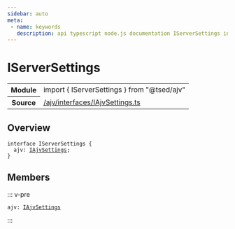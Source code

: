 ```yaml
---
sidebar: auto
meta:
 - name: keywords
   description: api typescript node.js documentation IServerSettings interface
---
```

# IServerSettings <Badge text="Interface" type="interface"/>
<!-- Summary -->
<section class="symbol-info"><table class="is-full-width"><tbody><tr><th>Module</th><td><div class="lang-typescript"><span class="token keyword">import</span> { IServerSettings }&nbsp;<span class="token keyword">from</span>&nbsp;<span class="token string">"@tsed/ajv"</span></div></td></tr><tr><th>Source</th><td><a href="https://github.com/Romakita/ts-express-decorators/blob/v4.30.1/src//ajv/interfaces/IAjvSettings.ts#L0-L0">/ajv/interfaces/IAjvSettings.ts</a></td></tr></tbody></table></section>

<!-- Overview -->
## Overview


<pre><code class="typescript-lang "><span class="token keyword">interface</span> IServerSettings <span class="token punctuation">{</span>
  ajv<span class="token punctuation">:</span> <a href="/api/ajv/interfaces/IAjvSettings.html"><span class="token">IAjvSettings</span></a><span class="token punctuation">;</span>
<span class="token punctuation">}</span></code></pre>



<!-- Members -->




## Members


::: v-pre

<div class="method-overview">
<pre><code class="typescript-lang ">ajv<span class="token punctuation">:</span> <a href="/api/ajv/interfaces/IAjvSettings.html"><span class="token">IAjvSettings</span></a></code></pre>

</div>



:::